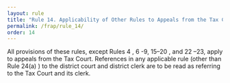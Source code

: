 ```yaml
---
layout: rule
title: "Rule 14. Applicability of Other Rules to Appeals from the Tax Court"
permalink: /frap/rule_14/
order: 14
---
```


All provisions of these rules, except Rules 4 , 6 -9, 15–20 , and 22 –23, apply to appeals from the Tax Court. References in any applicable rule (other than Rule 24(a) ) to the district court and district clerk are to be read as referring to the Tax Court and its clerk.